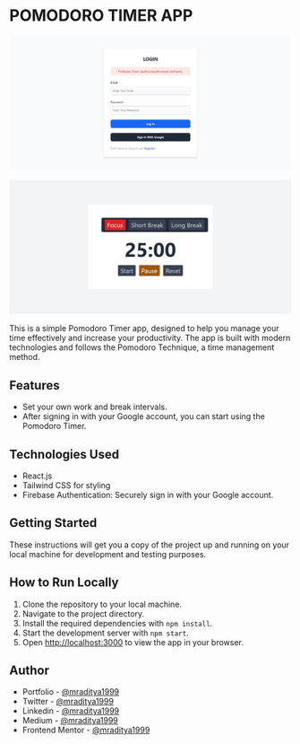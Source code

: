 # POMODORO TIMER APP

[![Pomodoro Timer App](./design/26-pomodro-timer-app1.jpeg)](https://react-26-pomodoro-timer-app.netlify.app)

[![Pomodoro Timer App](./design/26-pomodro-timer-app2.jpeg)](https://react-26-pomodoro-timer-app.netlify.app)

This is a simple Pomodoro Timer app, designed to help you manage your time effectively and increase your productivity. The app is built with modern technologies and follows the Pomodoro Technique, a time management method.

## Features

- Set your own work and break intervals.
- After signing in with your Google account, you can start using the Pomodoro Timer.

## Technologies Used

- React.js
- Tailwind CSS for styling
- Firebase Authentication: Securely sign in with your Google account.

## Getting Started

These instructions will get you a copy of the project up and running on your local machine for development and testing purposes.

## How to Run Locally

1. Clone the repository to your local machine.
2. Navigate to the project directory.
3. Install the required dependencies with `npm install`.
4. Start the development server with `npm start`.
5. Open [http://localhost:3000](http://localhost:3000) to view the app in your browser.

## Author

- Portfolio - [@mraditya1999](https://www.adityayadav.live)
- Twitter - [@mraditya1999](https://twitter.com/mraditya1999)
- Linkedin - [@mraditya1999](https://www.linkedin.com/in/mraditya1999/)
- Medium - [@mraditya1999](https://medium.com/@mraditya1999)
- Frontend Mentor - [@mraditya1999](https://www.frontendmentor.io/profile/Aditya-oss-creator)
